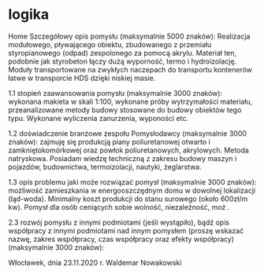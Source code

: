 # logika
Home
Szczegółowy opis pomysłu (maksymalnie 5000 znaków):
	Realizacja modułowego, pływającego obiektu, zbudowanego z przemiału styropianowego (odpad) zespolonego za pomocą akrylu. Materiał ten, podobnie jak styrobeton łączy dużą wyporność, termo i hydroizolację. Moduły transportowane na zwykłych naczepach do transportu kontenerów łatwe w transporcie HDS dzięki niskiej masie.

1.1 stopień zaawansowania pomysłu (maksymalnie 3000 znaków): wykonana makieta w skali 1:100, wykonane próby wytrzymałości materiału, przeanalizowane metody budowy stosowane do budowy obiektów tego typu. Wykonane wyliczenia zanurzenia, wyponości etc.

1.2 doświadczenie branżowe zespołu Pomysłodawcy (maksymalnie 3000 znaków): zajmuję się produkcją piany poliuretanowej otwarto i zamkniętokomórkowej oraz powłok poliuretanowych, akrylowych. Metoda natryskowa. Posiadam wiedzę techniczną z zakresu budowy maszyn i pojazdów, budownictwa, termoizolacji, nautyki, żeglarstwa.

1.3 opis problemu jaki może rozwiązać pomysł (maksymalnie 3000 znaków): możliwość zamieszkania w energooszczędnym domu w dowolnej lokalizacji (ląd-woda). Minimalny koszt produkcji do stanu surowego (około 600zł/m kw). Pomysł dla osób ceniących sobie wolność, niezależność, moż
.

2.3 rozwój pomysłu z innymi podmiotami (jeśli wystąpiło), bądź opis współpracy z innymi podmiotami nad innym pomysłem (proszę wskazać nazwę, zakres współpracy, czas współpracy oraz efekty współpracy) (maksymalnie 3000 znaków):








Włocławek, dnia 23.11.2020 r.       				Waldemar Nowakowski

